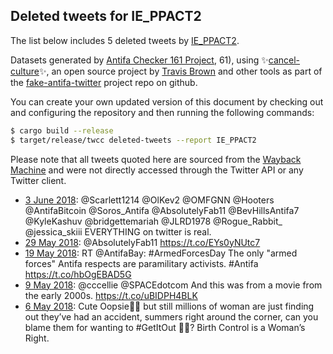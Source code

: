 ## Deleted tweets for IE_PPACT2

The list below includes 5 deleted tweets by
[IE_PPACT2](https://twitter.com/IE_PPACT2).



Datasets generated by [Antifa Checker 161 Project](https://twitter.com/antifacheck161), 61), using ✨[cancel-culture](https://github.com/travisbrown/cancel-culture)✨, an open source project by 
[Travis Brown](https://twitter.com/travisbrown) and other tools as part of the 
[fake-antifa-twitter](https://github.com/antifacheck161/fake-antifa-twitter) project repo on github.

You can create your own updated version of this document by checking out and configuring the
repository and then running the following commands:

```bash
$ cargo build --release
$ target/release/twcc deleted-tweets --report IE_PPACT2
```

Please note that all tweets quoted here are sourced from the
[Wayback Machine](https://web.archive.org) and were not directly accessed through the Twitter API or
any Twitter client.

* [ 3 June 2018](https://web.archive.org/web/20180603005200/https://twitter.com/IE_PPACT2/status/1003076802611310593): @Scarlett1214 @OlKev2 @OMFGNN @Hooters @AntifaBitcoin @Soros_Antifa @AbsolutelyFab11 @BevHillsAntifa7 @KyleKashuv @bridgettemariah @JLRD1978 @Rogue_Rabbit_ @jessica_skiii EVERYTHING on twitter is real. <!--1003076802611310593-->
* [29 May 2018](https://web.archive.org/web/20180529171322/https://twitter.com/IE_PPACT2/status/1001511832283103232): @AbsolutelyFab11  https://t.co/EYs0yNUtc7 <!--1001511832283103232-->
* [19 May 2018](https://web.archive.org/web/20180519205254/https://twitter.com/IE_PPACT2/status/997943200982560768): RT @AntifaBay: #ArmedForcesDay  The only "armed forces" Antifa respects are paramilitary activists. #Antifa https://t.co/hbOgEBAD5G <!--997943200982560768-->
* [ 9 May 2018](https://web.archive.org/web/20180509015842/https://twitter.com/IE_PPACT2/status/994033891580067841): @cccellie @SPACEdotcom And this was from a movie from the early 2000s. https://t.co/uBIDPH4BLK <!--994033891580067841-->
* [ 6 May 2018](https://web.archive.org/web/20180506152848/https://twitter.com/IE_PPACT2/status/993150409484091392): Cute Oopsie🤰🏽 but still millions of woman are just finding out they’ve had an accident, summers right around the corner, can you blame them for wanting to  #GetItOut 👶🏿?  Birth Control is a Woman’s Right. <!--993150409484091392-->
